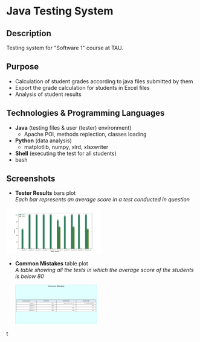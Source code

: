 # Java Testing System

## Description
Testing system for "Software 1" course at TAU.

## Purpose
- Calculation of student grades according to java files submitted by them
- Export the grade calculation for students in Excel files
- Analysis of student results

## Technologies & Programming Languages
- **Java** (testing files & user (tester) environment)
  - Apache POI, methods replection, classes loading
- **Python** (data analysis)
  - matplotlib, numpy, xlrd, xlsxwriter
 - **Shell** (executing the test for all students)
  - bash
  
  
## Screenshots
- **Tester Results** bars plot  
*Each bar represents an average score in a test conducted in question*
  
 <img src="/screenshots/Figure_1.png" width="50%" height="50%">

- **Common Mistakes** table plot  
*A table showing all the tests in which the average score of the students is below 80*
  
     <img src="/screenshots/Figure_2.png" width="45%" height="45%">

t
